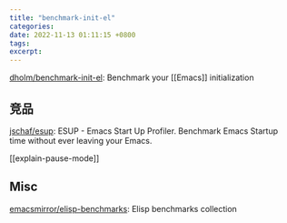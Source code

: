 ```yaml
---
title: "benchmark-init-el"
categories: 
date: 2022-11-13 01:11:15 +0800
tags: 
excerpt: 
---
```


[dholm/benchmark-init-el](https://github.com/dholm/benchmark-init-el): Benchmark your [[Emacs]] initialization

## 竞品

[jschaf/esup](https://github.com/jschaf/esup): ESUP - Emacs Start Up Profiler. Benchmark Emacs Startup time without ever leaving your Emacs.

[[explain-pause-mode]]

## Misc

[emacsmirror/elisp-benchmarks](https://github.com/emacsmirror/elisp-benchmarks): Elisp benchmarks collection

